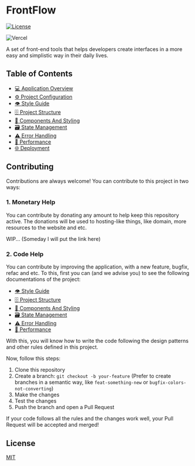 # FrontFlow

<!-- Badges from: https://github.com/Ileriayo/markdown-badges -->
[![License](https://img.shields.io/github/license/k4mome/front-flow?style=for-the-badge)](./LICENSE)

![Vercel](https://img.shields.io/badge/vercel-%23000000.svg?style=for-the-badge&logo=vercel&logoColor=white)

A set of front-end tools that helps developers create interfaces in a more easy and simplistic way in their daily lives.

## Table of Contents

- [💻 Application Overview](docs/application-overview.md)
- [⚙️ Project Configuration](docs/project-configuration.md)
- [👁️ Style Guide](docs/style-guide.md)
- [🗄️ Project Structure](docs/project-structure.md)
- [🧱 Components And Styling](docs/components-and-styling.md)
- [🗃️ State Management](docs/state-management.md)
- [⚠️ Error Handling](docs/error-handling.md)
- [🚄 Performance](docs/performance.md)
- [🌐 Deployment](docs/deployment.md)

## Contributing

Contributions are always welcome! You can contribute to this project in two ways:

### 1. Monetary Help

You can contribute by donating any amount to help keep this repository active. The donations will be used to hosting-like things, like domain, more resources to the website and etc.

WIP... (Someday I will put the link here)

### 2. Code Help

You can contribute by improving the application, with a new feature, bugfix, refac and etc. To this, first you can (and we advise you) to see the following documentations of the project:

- [👁️ Style Guide](docs/style-guide.md)
- [🗄️ Project Structure](docs/project-structure.md)
- [🧱 Components And Styling](docs/components-and-styling.md)
- [🗃️ State Management](docs/state-management.md)
- [⚠️ Error Handling](docs/error-handling.md)
- [🚄 Performance](docs/performance.md)

With this, you will know how to write the code following the design patterns and other rules defined in this project.

Now, follow this steps:

1. Clone this repository
2. Create a branch: `git checkout -b your-feature` (Prefer to create branches in a semantic way, like `feat-something-new` or `bugfix-colors-not-converting`)
3. Make the changes
4. Test the changes
5. Push the branch and open a Pull Request

If your code follows all the rules and the changes work well, your Pull Request will be accepted and merged!

## License

[MIT](LICENSE)
